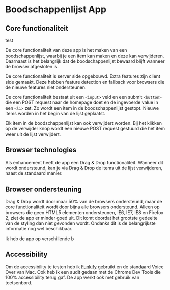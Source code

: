 # Boodschappenlijst App

## Core functionaliteit

test

De core functionaliteit van deze app is het maken van een boodschappenlijst, waarbij je een item kan maken en deze kan verwijderen. Daarnaast is het belangrijk dat de boodschappenlijst bewaard blijft wanneer de browser afgesloten is.

De core functionaliteit is server side opgebouwd. Extra features zijn client side gemaakt. Deze hebben feature detection en fallback voor browsers die de nieuwe features niet ondersteunen.

De core functionaliteit bestaat uit een `<input>` veld en een submit `<button>` die een POST request naar de homepage doet en de ingevoerde value in een `<li>` zet. Zo wordt een item in de boodschappenlijst gestopt. Nieuwe items worden in het begin van de lijst geplaatst.

Elk item in de boodschappenlijst kan ook verwijdert worden. Bij het klikken op de verwijder knop wordt een nieuwe POST request gestuurd die het item weer uit de lijst verwijdert.

## Browser technologies

Als enhancement heeft de app een Drag & Drop functionaliteit. Wanneer dit wordt ondersteund, kan je via Drag & Drop de items uit de lijst verwijderen, naast de standaard manier.

## Browser ondersteuning

Drag & Drop wordt door maar 50% van de browsers ondersteund, maar de core functionaliteit wordt door bijna alle browsers ondersteund. Alleen op browsers die geen HTML5 elementen ondersteunen, IE6, IE7, IE8 en Firefox 2, ziet de app er minder goed uit. Dit komt doordat het grootste gedeelte van de styling dan niet gevonden wordt. Ondanks dit is de belangrijkste informatie nog wel beschikbaar.

Ik heb de app op verschillende b

## Accessibility

Om de accessibility te testen heb ik [Funkify](http://www.funkify.org/) gebruikt en de standaard Voice Over van Mac. Ook heb ik een audit gedaan met de Chrome Dev Tools die 100% accessibility terug gaf. De app werkt ook met gebruik van toetsenbord.
